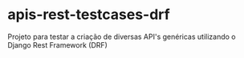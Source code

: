 # apis-rest-testcases-drf
Projeto para testar a criação de diversas API's genéricas utilizando o Django Rest Framework (DRF) 
